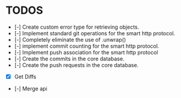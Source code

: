# TODOS

* [-] Create custom error type for retrieving objects.
* [-] Implement standard git operations for the smart http protocol.
* [-] Completely eliminate the use of .unwrap()
* [-] implement commit counting for the smart http protocol.
* [-] Implement push association for the smart http protocol
* [-] Create the commits in the core database.
* [-] Create the push requests in the core database.
* [X] Get Diffs
* [-] Merge api